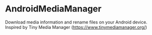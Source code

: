 # AndroidMediaManager
Download media information and rename files on your Android device.
Inspired by Tiny Media Manager (https://www.tinymediamanager.org/)
